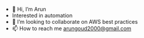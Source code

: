 - 👋 Hi, I’m Arun
- Interested in automation 
- 💞️ I’m looking to collaborate on AWS best practices
- 📫 How to reach me arungoud2000@gmail.com

<!---
agk-2022/agk-2022 is a ✨ special ✨ repository because its `README.md` (this file) appears on your GitHub profile.
You can click the Preview link to take a look at your changes.
--->

